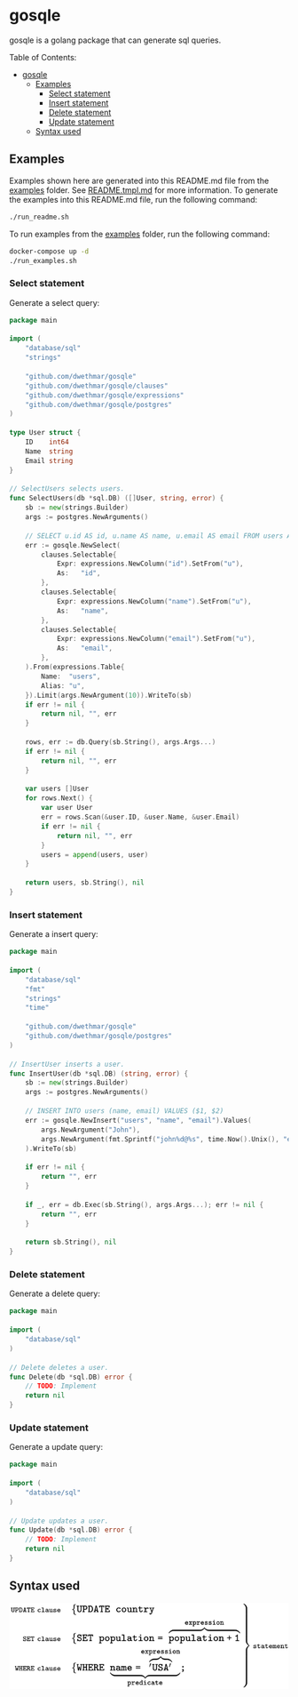 # gosqle
gosqle is a golang package that can generate sql queries. 

Table of Contents:
- [gosqle](#gosqle)
  - [Examples](#examples)
    - [Select statement](#select-statement)
    - [Insert statement](#insert-statement)
    - [Delete statement](#delete-statement)
    - [Update statement](#update-statement)
  - [Syntax used](#syntax-used)

## Examples
Examples shown here are generated into this README.md file from the [examples](examples) folder. See [README.tmpl.md](README.tmpl.md) for more information.
To generate the examples into this README.md file, run the following command:
```bash
./run_readme.sh
```

To run examples from the [examples](examples) folder, run the following command:
```bash
docker-compose up -d
./run_examples.sh
```

### Select statement
Generate a select query:
```go
package main

import (
	"database/sql"
	"strings"

	"github.com/dwethmar/gosqle"
	"github.com/dwethmar/gosqle/clauses"
	"github.com/dwethmar/gosqle/expressions"
	"github.com/dwethmar/gosqle/postgres"
)

type User struct {
	ID    int64
	Name  string
	Email string
}

// SelectUsers selects users.
func SelectUsers(db *sql.DB) ([]User, string, error) {
	sb := new(strings.Builder)
	args := postgres.NewArguments()

	// SELECT u.id AS id, u.name AS name, u.email AS email FROM users AS u LIMIT $1
	err := gosqle.NewSelect(
		clauses.Selectable{
			Expr: expressions.NewColumn("id").SetFrom("u"),
			As:   "id",
		},
		clauses.Selectable{
			Expr: expressions.NewColumn("name").SetFrom("u"),
			As:   "name",
		},
		clauses.Selectable{
			Expr: expressions.NewColumn("email").SetFrom("u"),
			As:   "email",
		},
	).From(expressions.Table{
		Name:  "users",
		Alias: "u",
	}).Limit(args.NewArgument(10)).WriteTo(sb)
	if err != nil {
		return nil, "", err
	}

	rows, err := db.Query(sb.String(), args.Args...)
	if err != nil {
		return nil, "", err
	}

	var users []User
	for rows.Next() {
		var user User
		err = rows.Scan(&user.ID, &user.Name, &user.Email)
		if err != nil {
			return nil, "", err
		}
		users = append(users, user)
	}

	return users, sb.String(), nil
}

```

### Insert statement
Generate a insert query:
```go
package main

import (
	"database/sql"
	"fmt"
	"strings"
	"time"

	"github.com/dwethmar/gosqle"
	"github.com/dwethmar/gosqle/postgres"
)

// InsertUser inserts a user.
func InsertUser(db *sql.DB) (string, error) {
	sb := new(strings.Builder)
	args := postgres.NewArguments()

	// INSERT INTO users (name, email) VALUES ($1, $2)
	err := gosqle.NewInsert("users", "name", "email").Values(
		args.NewArgument("John"),
		args.NewArgument(fmt.Sprintf("john%d@%s", time.Now().Unix(), "example.com")),
	).WriteTo(sb)

	if err != nil {
		return "", err
	}

	if _, err = db.Exec(sb.String(), args.Args...); err != nil {
		return "", err
	}

	return sb.String(), nil
}

```

### Delete statement
Generate a delete query:
```go
package main

import (
	"database/sql"
)

// Delete deletes a user.
func Delete(db *sql.DB) error {
	// TODO: Implement
	return nil
}

```

### Update statement
Generate a update query:
```go
package main

import (
	"database/sql"
)

// Update updates a user.
func Update(db *sql.DB) error {
	// TODO: Implement
	return nil
}

```

## Syntax used

![image](provision/images/SQL_syntax.svg)